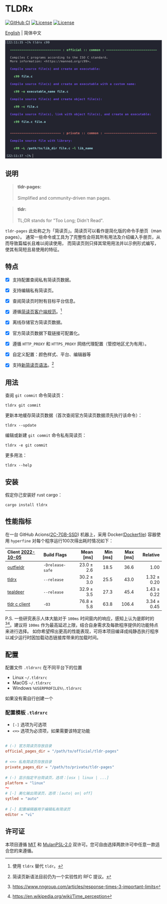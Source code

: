<h1>TLDRx</h1>

<p>
  <a href="https://github.com/tldrx/tldrx/actions/workflows/ci.yml"><img alt="GitHub CI" src="https://github.com/tldrx/tldrx/actions/workflows/ci.yml/badge.svg"></a>
  <a href="https://github.com/tldrx/tldrx/blob/main/README.zh.md#%E8%AE%B8%E5%8F%AF%E8%AF%81"><img alt="License" src="https://img.shields.io/crates/l/tldrx"></a>
  <a href="https://crates.io/crates/tldrx"><img alt="License" src="https://img.shields.io/crates/v/tldrx"></a>
</p>

<p><a href="README.md">English</a> | 简体中文</p>

<p>
  <img src="docs/screenshot.png" alt="screenshot" width="582">
</p>


## 说明

> #### tldr-pages:
> Simplified and community-driven man pages.

> #### tldr:
> TL;DR stands for "Too Long; Didn't Read".

`tldr-pages` 此处称之为「简读页」。简读页可以看作是简化版的命令手册页（man pages）。
通常一些命令或工具为了完整性会将其所有用法及介绍编入手册页，从而导致篇幅长且难以阅读使用，
而简读页则只择其常用用法并以示例形式编写，使其有简短且易使用的特征。


## 特点

- [x] 支持配置查阅私有简读页数据。
- [x] 支持编辑私有简读页。
- [x] 查阅简读页时附有目标平台信息。
- [x] 遵循[简读页客户端规范](https://github.com/tldr-pages/tldr/blob/main/CLIENT-SPECIFICATION.md)。[^1]
- [x] 离线存储官方简读页数据。
- [x] 官方简读页数据下载链接可配置化。
- [x] 遵循 `HTTP_PROXY` 和 `HTTPS_PROXY` 网络代理配置（管控地区尤为有用）。
- [x] 自定义配置：颜色样式、平台、编辑器等
- [x] 支持[新简读页语法](https://github.com/tldr-pages/tldr/pull/958)。[^2]


## 用法

查阅 `git commit` 命令简读页：

    tldrx git commit

更新本地缓存简读页数据（首次查阅官方简读页数据须先执行该命令）：

    tldrx --update

编辑或新建 `git commit` 命令私有简读页：

    tldrx -e git commit

更多用法：

    tldrx --help


## 安装

假定你己安装好 rust cargo：

    cargo install tldrx


## 性能指标

在一台 GitHub Acions([2C-7GB-SSD]) 机器上，采用 Docker([Dockerfile](benches/Dockerfile)) 容器使用 `hyperfine` 对每个程序运行100次得出耗时情况如下：

| Client [2022-10-05]                                          | Build Flags      |  Mean [ms] | Min [ms] | Max [ms] |    Relative |
| :----------------------------------------------------------- | :--------------- | ---------: | -------: | -------: | ----------: |
| [outfieldr](https://gitlab.com/ve-nt/outfieldr)              | `-Drelease-safe` | 23.0 ± 2.6 |     18.5 |     36.6 |        1.00 |
| [tldrx](https://github.com/tldrx/tldrx)                      | `--release`      | 30.2 ± 3.0 |     25.5 |     43.0 | 1.32 ± 0.20 |
| [tealdeer](https://github.com/dbrgn/tealdeer)                | `--release`      | 32.9 ± 3.5 |     27.3 |     45.4 | 1.43 ± 0.22 |
| [tldr c client](https://github.com/tldr-pages/tldr-c-client) | `-O3`            | 76.8 ± 5.8 |     63.8 |    106.4 | 3.34 ± 0.45 |

P.S. 一些研究表示人体大脑对于 `100ms` 时间窗内的响应，感知上认为是即时的[^3][^4]。建议将 `100ms` 作为最高延迟上限，结合自身需求及每款程序提供的功能特点来进行选择。
如你希望榨出更高的性能表现，可将本项目编译成纯静态执行程序以减少运行时因加载动态链接库带来的加载时间。



## 配置

配置文件 `.tldrxrc` 在不同平台下的位置

- Linux `~/.tldrxrc`
- MacOS `~/.tldrxrc`
- Windows `%USERPROFILE%\.tldrxrc`

如果没有需自行创建一个

### 配置模板 `.tldrxrc` 

- `[-]` 选项为可选项
- `<+>` 选项为必须项，如果需要该特定功能

```toml

# (-) 官方简读页存放目录
official_pages_dir = "/path/to/official/tldr-pages"

# <+> 私有简读页存放目录
private_pages_dir = "/path/to/private/tldr-pages"

# (-) 显示指定平台简读页，选项：[osx | linux | ...]
platform = "linux"
～
# [-] 美化输出简读页，选项：[auto| on| off]
sytled = "auto"

# [-] 配置编辑器用于编辑私有简读页
editor = "vi"

```


## 许可证

本项目遵循 [MIT](LICENSE-MIT) 和 [MulanPSL-2.0](LICENSE-MulanPSL) 双许可。您可自由选择两款许可中任意一款适合您的来遵循。



[^1]: 使用 `tldrx` 替代 `tldr`。

[^2]: 简读页新语法目前仍为一个实验性的 RFC 提议。

[^3]: https://www.nngroup.com/articles/response-times-3-important-limits
[^4]: https://en.wikipedia.org/wiki/Time_perception


[2C-7GB-SSD]: https://docs.github.com/en/actions/using-github-hosted-runners/about-github-hosted-runners#supported-runners-and-hardware-resources
[2022-10-05]: https://github.com/tldrx/tldrx/actions/runs/3188985781/jobs/5202273436